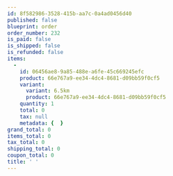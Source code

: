 ```yaml
---
id: 8f582986-3528-415b-aa7c-0a4ad0456d40
published: false
blueprint: order
order_number: 232
is_paid: false
is_shipped: false
is_refunded: false
items:
  -
    id: 06456ae8-9a85-488e-a6fe-45c669245efc
    product: 66e767a9-ee34-4dc4-8681-d09bb59f0cf5
    variant:
      variant: 6.5km
      product: 66e767a9-ee34-4dc4-8681-d09bb59f0cf5
    quantity: 1
    total: 0
    tax: null
    metadata: {  }
grand_total: 0
items_total: 0
tax_total: 0
shipping_total: 0
coupon_total: 0
title: ' '
---
```

